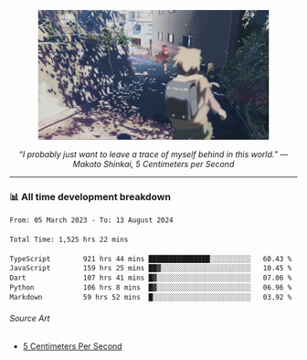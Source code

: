 <p align="center"><img src="asset/header.jpg" width="80%"/></p>
<p align="center"><i>“I probably just want to leave a trace of myself behind in this world.” ― Makoto Shinkai, 5 Centimeters per Second</i></p>

---
<!--
<details>
  <summary>📃 My Resume</summary>

### Education

- 📖 **Computer Science**\
📆 10/2021 - present\
📍 **Thang Long University** - Hoang Mai, Hanoi, Vietnam

### Experience

<img align="right" src="https://img.shields.io/badge/Figma-F24E1E?style=flat&logo=figma&logoColor=white"/>
<img align="right" src="https://img.shields.io/badge/node.js-6DA55F?style=flat&logo=node.js&logoColor=white"/>
<img align="right" src="https://img.shields.io/badge/Next.js-black?style=flat&logo=next.js&logoColor=white"/>
<img align="right" src="https://img.shields.io/badge/TypeScript-007ACC?style=flat&logo=typescript&logoColor=white"/>


- 👨‍💻 **Frontend Web Intern**\
📆 07/2023 - present\
📍 **MQ ICT Solutions** - Hoang Mai, Hanoi, Vietnam
</details> 
-->

### 📊 All time development breakdown

<!--START_SECTION:waka-->

```txt
From: 05 March 2023 - To: 13 August 2024

Total Time: 1,525 hrs 22 mins

TypeScript        921 hrs 44 mins ███████████████░░░░░░░░░░   60.43 %
JavaScript        159 hrs 25 mins ██▓░░░░░░░░░░░░░░░░░░░░░░   10.45 %
Dart              107 hrs 41 mins █▓░░░░░░░░░░░░░░░░░░░░░░░   07.06 %
Python            106 hrs 8 mins  █▓░░░░░░░░░░░░░░░░░░░░░░░   06.96 %
Markdown          59 hrs 52 mins  █░░░░░░░░░░░░░░░░░░░░░░░░   03.92 %
```

<!--END_SECTION:waka-->

###### Source Art

-  [5 Centimeters Per Second](https://wallhaven.cc/w/nrowq1)


